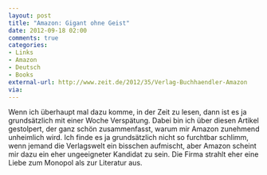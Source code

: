 ```yaml
---
layout: post
title: "Amazon: Gigant ohne Geist"
date: 2012-09-18 02:00
comments: true
categories: 
- Links
- Amazon
- Deutsch
- Books
external-url: http://www.zeit.de/2012/35/Verlag-Buchhaendler-Amazon
via:
---
```


Wenn ich überhaupt mal dazu komme, in der Zeit zu lesen, dann ist es ja grundsätzlich mit einer Woche Verspätung. Dabei bin ich über diesen Artikel gestolpert, der ganz schön zusammenfasst, warum mir Amazon zunehmend unheimlich wird. Ich finde es ja grundsätzlich nicht so furchtbar schlimm, wenn jemand die Verlagswelt ein bisschen aufmischt, aber Amazon scheint mir dazu ein eher ungeeigneter Kandidat zu sein. Die Firma strahlt eher eine Liebe zum Monopol als zur Literatur aus.